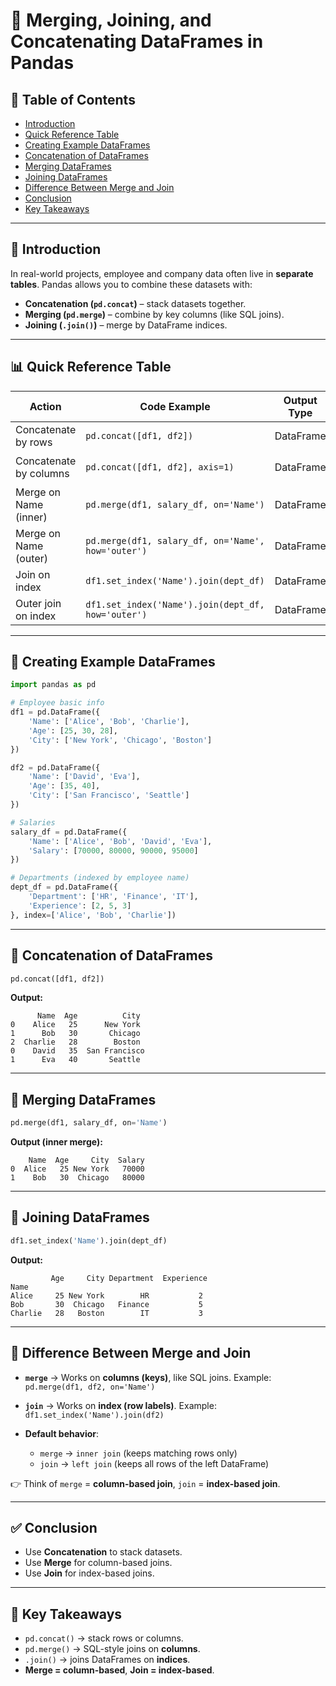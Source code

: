 # 📘 Merging, Joining, and Concatenating DataFrames in Pandas

## 📑 Table of Contents

* [Introduction](#-introduction)
* [Quick Reference Table](#-quick-reference-table)
* [Creating Example DataFrames](#-creating-example-dataframes)
* [Concatenation of DataFrames](#-concatenation-of-dataframes)
* [Merging DataFrames](#-merging-dataframes)
* [Joining DataFrames](#-joining-dataframes)
* [Difference Between Merge and Join](#-difference-between-merge-and-join)
* [Conclusion](#-conclusion)
* [Key Takeaways](#-key-takeaways)

---

## 🔹 Introduction

In real-world projects, employee and company data often live in **separate tables**. Pandas allows you to combine these datasets with:

* **Concatenation (`pd.concat`)** – stack datasets together.
* **Merging (`pd.merge`)** – combine by key columns (like SQL joins).
* **Joining (`.join()`)** – merge by DataFrame indices.

---

## 📊 Quick Reference Table

| Action                 | Code Example                                       | Output Type | Example Output (simplified)                                                           |
| ---------------------- | -------------------------------------------------- | ----------- | ------------------------------------------------------------------------------------- |
| Concatenate by rows    | `pd.concat([df1, df2])`                            | DataFrame   | `[['Alice',25,'New York'], ['David',35,'San Francisco']]`                             |
| Concatenate by columns | `pd.concat([df1, df2], axis=1)`                    | DataFrame   | `[['Alice',25,'New York','David',35,'San Francisco']]`                                |
| Merge on Name (inner)  | `pd.merge(df1, salary_df, on='Name')`              | DataFrame   | `[['Alice',25,'New York',70000], ['Bob',30,'Chicago',80000]]`                         |
| Merge on Name (outer)  | `pd.merge(df1, salary_df, on='Name', how='outer')` | DataFrame   | `[['Alice',25,'New York',70000], ['Charlie',28,'Boston',NaN], ['Eva',NaN,NaN,95000]]` |
| Join on index          | `df1.set_index('Name').join(dept_df)`              | DataFrame   | `[['Alice',25,'New York','HR'], ['Bob',30,'Chicago','Finance']]`                      |
| Outer join on index    | `df1.set_index('Name').join(dept_df, how='outer')` | DataFrame   | `[['Charlie',28,'Boston','IT'], ['David',NaN,NaN,NaN]]`                               |

---

## 🔹 Creating Example DataFrames

```python
import pandas as pd

# Employee basic info
df1 = pd.DataFrame({
    'Name': ['Alice', 'Bob', 'Charlie'],
    'Age': [25, 30, 28],
    'City': ['New York', 'Chicago', 'Boston']
})

df2 = pd.DataFrame({
    'Name': ['David', 'Eva'],
    'Age': [35, 40],
    'City': ['San Francisco', 'Seattle']
})

# Salaries
salary_df = pd.DataFrame({
    'Name': ['Alice', 'Bob', 'David', 'Eva'],
    'Salary': [70000, 80000, 90000, 95000]
})

# Departments (indexed by employee name)
dept_df = pd.DataFrame({
    'Department': ['HR', 'Finance', 'IT'],
    'Experience': [2, 5, 3]
}, index=['Alice', 'Bob', 'Charlie'])
```

---

## 🔹 Concatenation of DataFrames

```python
pd.concat([df1, df2])
```

**Output:**

```
      Name  Age          City
0    Alice   25      New York
1      Bob   30       Chicago
2  Charlie   28        Boston
0    David   35  San Francisco
1      Eva   40       Seattle
```

---

## 🔹 Merging DataFrames

```python
pd.merge(df1, salary_df, on='Name')
```

**Output (inner merge):**

```
    Name  Age     City  Salary
0  Alice   25 New York   70000
1    Bob   30  Chicago   80000
```

---

## 🔹 Joining DataFrames

```python
df1.set_index('Name').join(dept_df)
```

**Output:**

```
         Age     City Department  Experience
Name                                       
Alice     25 New York        HR           2
Bob       30  Chicago   Finance           5
Charlie   28   Boston        IT           3
```

---

## 🔹 Difference Between Merge and Join

* **`merge`** → Works on **columns (keys)**, like SQL joins. Example: `pd.merge(df1, df2, on='Name')`
* **`join`** → Works on **index (row labels)**. Example: `df1.set_index('Name').join(df2)`
* **Default behavior**:

  * `merge` → `inner join` (keeps matching rows only)
  * `join` → `left join` (keeps all rows of the left DataFrame)

👉 Think of `merge` = **column-based join**, `join` = **index-based join**.

---

## ✅ Conclusion

* Use **Concatenation** to stack datasets.
* Use **Merge** for column-based joins.
* Use **Join** for index-based joins.

---

## 📝 Key Takeaways

* `pd.concat()` → stack rows or columns.
* `pd.merge()` → SQL-style joins on **columns**.
* `.join()` → joins DataFrames on **indices**.
* **Merge = column-based**, **Join = index-based**.
